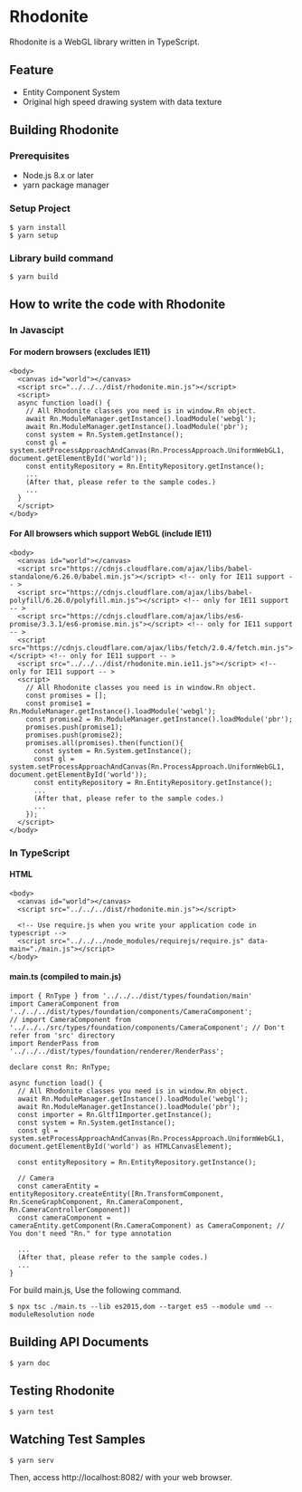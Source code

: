 # Rhodonite

Rhodonite is a WebGL library written in TypeScript.

## Feature

* Entity Component System
* Original high speed drawing system with data texture

## Building Rhodonite

### Prerequisites

* Node.js 8.x or later
* yarn package manager

### Setup Project

```
$ yarn install
$ yarn setup
```

### Library build command

```
$ yarn build
```

## How to write the code with Rhodonite

### In Javascipt

#### For modern browsers (excludes IE11)

```
<body>
  <canvas id="world"></canvas>
  <script src="../../../dist/rhodonite.min.js"></script>
  <script>
  async function load() {
    // All Rhodonite classes you need is in window.Rn object.
    await Rn.ModuleManager.getInstance().loadModule('webgl');
    await Rn.ModuleManager.getInstance().loadModule('pbr');
    const system = Rn.System.getInstance();
    const gl = system.setProcessApproachAndCanvas(Rn.ProcessApproach.UniformWebGL1, document.getElementById('world'));
    const entityRepository = Rn.EntityRepository.getInstance();
    ...
    (After that, please refer to the sample codes.)
    ...
  }
  </script>
</body>
```


#### For All browsers which support WebGL (include IE11)

```
<body>
  <canvas id="world"></canvas>
  <script src="https://cdnjs.cloudflare.com/ajax/libs/babel-standalone/6.26.0/babel.min.js"></script> <!-- only for IE11 support -- >
  <script src="https://cdnjs.cloudflare.com/ajax/libs/babel-polyfill/6.26.0/polyfill.min.js"></script> <!-- only for IE11 support -- >
  <script src="https://cdnjs.cloudflare.com/ajax/libs/es6-promise/3.3.1/es6-promise.min.js"></script> <!-- only for IE11 support -- >
  <script src="https://cdnjs.cloudflare.com/ajax/libs/fetch/2.0.4/fetch.min.js"></script> <!-- only for IE11 support -- >
  <script src="../../../dist/rhodonite.min.ie11.js"></script> <!-- only for IE11 support -- >
  <script>
    // All Rhodonite classes you need is in window.Rn object.
    const promises = [];
    const promise1 = Rn.ModuleManager.getInstance().loadModule('webgl');
    const promise2 = Rn.ModuleManager.getInstance().loadModule('pbr');
    promises.push(promise1);
    promises.push(promise2);
    promises.all(promises).then(function(){
      const system = Rn.System.getInstance();
      const gl = system.setProcessApproachAndCanvas(Rn.ProcessApproach.UniformWebGL1, document.getElementById('world'));
      const entityRepository = Rn.EntityRepository.getInstance();
      ...
      (After that, please refer to the sample codes.)
      ...
    });
  </script>
</body>
```

### In TypeScript

#### HTML

```
<body>
  <canvas id="world"></canvas>
  <script src="../../../dist/rhodonite.min.js"></script>

  <!-- Use require.js when you write your application code in typescript -->
  <script src="../../../node_modules/requirejs/require.js" data-main="./main.js"></script>
</body>
```

#### main.ts (compiled to main.js)

```
import { RnType } from '../../../dist/types/foundation/main'
import CameraComponent from '../../../dist/types/foundation/components/CameraComponent';
// import CameraComponent from '../../../src/types/foundation/components/CameraComponent'; // Don't refer from 'src' directory
import RenderPass from '../../../dist/types/foundation/renderer/RenderPass';

declare const Rn: RnType;

async function load() {
  // All Rhodonite classes you need is in window.Rn object.
  await Rn.ModuleManager.getInstance().loadModule('webgl');
  await Rn.ModuleManager.getInstance().loadModule('pbr');
  const importer = Rn.Gltf1Importer.getInstance();
  const system = Rn.System.getInstance();
  const gl = system.setProcessApproachAndCanvas(Rn.ProcessApproach.UniformWebGL1, document.getElementById('world') as HTMLCanvasElement);

  const entityRepository = Rn.EntityRepository.getInstance();

  // Camera
  const cameraEntity = entityRepository.createEntity([Rn.TransformComponent, Rn.SceneGraphComponent, Rn.CameraComponent, Rn.CameraControllerComponent])
  const cameraComponent = cameraEntity.getComponent(Rn.CameraComponent) as CameraComponent; // You don't need "Rn." for type annotation

  ...
  (After that, please refer to the sample codes.)
  ...
}
```

For build main.js, Use the following command.

```
$ npx tsc ./main.ts --lib es2015,dom --target es5 --module umd --moduleResolution node
```

## Building API Documents

```
$ yarn doc
```

## Testing Rhodonite

```
$ yarn test
```

## Watching Test Samples

```
$ yarn serv
```

Then, access http://localhost:8082/ with your web browser.
